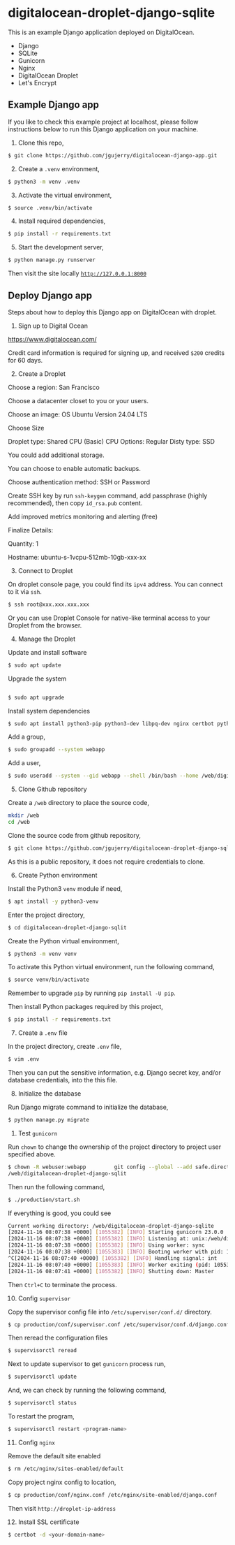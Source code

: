 # digitalocean-droplet-django-sqlite

This is an example Django application deployed on DigitalOcean.

* Django
* SQLite
* Gunicorn
* Nginx
* DigitalOcean Droplet
* Let's Encrypt


## Example Django app

If you like to check this example project at localhost, please follow instructions below to run this Django application on your machine.

1. Clone this repo,

```bash
$ git clone https://github.com/jgujerry/digitalocean-django-app.git
```

2. Create a `.venv` environment,
```bash
$ python3 -m venv .venv
```

3. Activate the virtual environment,
```bash
$ source .venv/bin/activate
```

4. Install required dependencies,

```bash
$ pip install -r requirements.txt
```

5. Start the development server,

```bash
$ python manage.py runserver
```

Then visit the site locally [`http://127.0.0.1:8000`](http://127.0.0.1:8000)


## Deploy Django app


Steps about how to deploy this Django app on DigitalOcean with droplet.


1. Sign up to Digital Ocean

https://www.digitalocean.com/

Credit card information is required for signing up, and received `$200` credits for 60 days.


2. Create a Droplet

Choose a region: San Francisco


Choose a datacenter closet to you or your users.


Choose an image:
OS Ubuntu
Version 24.04 LTS


Choose Size

Droplet type: Shared CPU (Basic)
CPU Options: Regular
Disty type: SSD

You could add additional storage.


You can choose to enable automatic backups.


Choose authentication method: SSH or Password


Create SSH key by run `ssh-keygen` command, add passphrase (highly recommended), then copy `id_rsa.pub` content.


Add improved metrics monitoring and alerting (free)

Finalize Details:

Quantity: 1

Hostname: ubuntu-s-1vcpu-512mb-10gb-xxx-xx


3. Connect to Droplet


On droplet console page, you could find its `ipv4` address. You can connect to it via `ssh`.


```bash
$ ssh root@xxx.xxx.xxx.xxx
```

Or you can use Droplet Console for native-like terminal access to your Droplet from the browser.


4. Manage the Droplet

Update and install software

```bash
$ sudo apt update
```


Upgrade the system

```bash

$ sudo apt upgrade
```

Install system dependencies

```bash
$ sudo apt install python3-pip python3-dev libpq-dev nginx certbot python3-certbot-nginx supervisor
```

Add a group,
```bash
$ sudo groupadd --system webapp
```

Add a user,
```bash
$ sudo useradd --system --gid webapp --shell /bin/bash --home /web/digitalocean-droplet-django-sqlite
```

5. Clone Github repository

Create a `/web` directory to place the source code,

```bash
mkdir /web
cd /web
```

Clone the source code from github repository,
```bash
$ git clone https://github.com/jgujerry/digitalocean-droplet-django-sqlite.git
```
As this is a public repository, it does not require credentials to clone.


6. Create Python environment

Install the Python3 `venv` module if need,

```bash
$ apt install -y python3-venv
```

Enter the project directory,
```bash
$ cd digitalocean-droplet-django-sqlit
```

Create the Python virtual environment,

```bash
$ python3 -m venv venv
```

To activate this Python virtual environment, run the following command,
```bash
$ source venv/bin/activate
```

Remember to upgrade `pip` by running `pip install -U pip`.

Then install Python packages required by this project,

```bash
$ pip install -r requirements.txt
```

7. Create a `.env` file

In the project directory, create `.env` file,

```bash
$ vim .env
```

Then you can put the sensitive information, e.g. Django secret key, and/or database credentials, into the this file.

8. Initialize the database

Run Django migrate command to initialize the database,

```bash
$ python manage.py migrate
```

1. Test `gunicorn`

Run `chown` to change the ownership of the project directory to project user specified above.

```bash
$ chown -R webuser:webapp         git config --global --add safe.directory /web/digitalocean-droplet-django-sqlite
/web/digitalocean-droplet-django-sqlit
```

Then run the following command,

```bash
$ ./production/start.sh
```

If everything is good, you could see
```bash
Current working directory: /web/digitalocean-droplet-django-sqlite
[2024-11-16 08:07:38 +0000] [1055382] [INFO] Starting gunicorn 23.0.0
[2024-11-16 08:07:38 +0000] [1055382] [INFO] Listening at: unix:/web/digitalocean-droplet-django-sqlite/production/gunicorn.sock (1055382)
[2024-11-16 08:07:38 +0000] [1055382] [INFO] Using worker: sync
[2024-11-16 08:07:38 +0000] [1055383] [INFO] Booting worker with pid: 1055383
^C[2024-11-16 08:07:40 +0000] [1055382] [INFO] Handling signal: int
[2024-11-16 08:07:40 +0000] [1055383] [INFO] Worker exiting (pid: 1055383)
[2024-11-16 08:07:41 +0000] [1055382] [INFO] Shutting down: Master
```

Then `Ctrl+C` to terminate the process.


10.  Config `supervisor`

Copy the supervisor config file into `/etc/supervisor/conf.d/` directory.

```bash
$ cp production/conf/supervisor.conf /etc/supervisor/conf.d/django.conf
```

Then reread the configuration files
```bash
$ supervisorctl reread
```

Next to update supervisor to get `gunicorn` process run,

```bash
$ supervisorctl update
```

And, we can check by running the following command,

```bash
$ supervisorctl status
```

To restart the program,

```bash
$ supervisorctl restart <program-name>
```

11. Config `nginx`

Remove the default site enabled
```bash
$ rm /etc/nginx/sites-enabled/default
```

Copy project nginx config to location,

```bash
$ cp production/conf/nginx.conf /etc/nginx/site-enabled/django.conf
```

Then visit `http://droplet-ip-address`

12. Install SSL certificate

```bash
$ certbot -d <your-domain-name>
```
